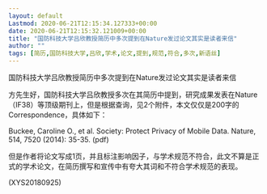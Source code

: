 ```yaml
---
layout: default
Lastmod: 2020-06-21T12:15:34.127333+00:00
date: 2020-06-21T12:15:32.121009+00:00
title: "国防科技大学吕欣教授简历中多次提到在Nature发过论文其实是读者来信"
author: ""
tags: [简历,国防科技大学,吕欣,学术,论文,提到,规范,符合,多次,新语丝]
---
```


国防科技大学吕欣教授简历中多次提到在Nature发过论文其实是读者来信

方先生好，国防科技大学吕欣教授多次在其简历中提到，研究成果发表在Nature（IF38）等顶级期刊上，但是根据查询，见2个附件，本文仅仅是200字的Correspondence，具体如下：

Buckee, Caroline O., et al. Society: Protect Privacy of Mobile Data. Nature, 514, 7520 (2014): 35-35. (pdf)

但是作者将论文写成1页，并且标注影响因子，与学术规范不符合，此文不算是正式的学术论文，在简历撰写和宣传中有夸大其词和不符合学术规范的表现。

(XYS20180925)

